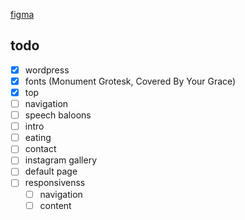 [figma](https://www.figma.com/design/V2BtyVVcHKgG5A9MEF1IwP/wesola?node-id=0-1&t=aSbirau5emNwTmAZ-0)

## todo
- [x] wordpress
- [x] fonts (Monument Grotesk, Covered By Your Grace)
- [x] top
- [ ] navigation
- [ ] speech baloons
- [ ] intro
- [ ] eating
- [ ] contact
- [ ] instagram gallery
- [ ] default page
- [ ] responsivenss
  - [ ] navigation
  - [ ] content